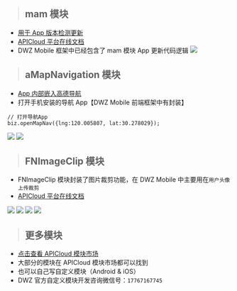 > ## mam 模块

- [用于 App 版本检测更新](../../doc/apicloud/package?id=发布和版本更新)
- [APICloud 平台在线文档](https://www.apicloud.com/mod_detail/mam)
- DWZ Mobile 框架中已经包含了 mam 模块 App 更新代码逻辑
  ![](../../_media/readme/checkUpdate.jpg)

> ## aMapNavigation 模块

- [App 内部嵌入高德导航](https://www.apicloud.com/mod_detail/aMapNavigation)
- 打开手机安装的导航 App【DWZ Mobile 前端框架中有封装】

```
// 打开导航App
biz.openMapNav({lng:120.005807, lat:30.278029});
```

![](../../_media/apicloud/aMapNavigation/1.jpg?height=568)
![](../../_media/apicloud/aMapNavigation/2.jpg?height=568)

> ## FNImageClip 模块

- FNImageClip 模块封装了图片裁剪功能，在 DWZ Mobile 中主要用在`用户头像上传裁剪`
- [APICloud 平台在线文档](https://www.apicloud.com/mod_detail/FNImageClip)

![](../../_media/apicloud/FNImageClip/1.jpg?height=360)
![](../../_media/apicloud/FNImageClip/2.jpg?height=360)
![](../../_media/apicloud/FNImageClip/3.jpg?height=360)
![](../../_media/apicloud/FNImageClip/4.jpg?height=360)

> ## 更多模块

- [点击查看 APICloud 模块市场](https://www.apicloud.com/modulestore)
- 大部分的模块在 APICloud 模块市场都可以找到
- 也可以自己写自定义模块（Android & iOS）
- DWZ 官方自定义模块开发咨询微信号：`17767167745`
